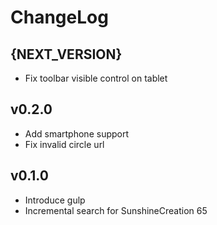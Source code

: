 # ChangeLog

## {NEXT_VERSION}

- Fix toolbar visible control on tablet

## v0.2.0

- Add smartphone support
- Fix invalid circle url

## v0.1.0

- Introduce gulp
- Incremental search for SunshineCreation 65

